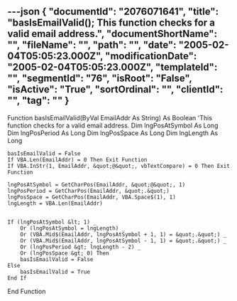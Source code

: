 ---json
{
  "documentId": "2076071641",
  "title": "basIsEmailValid(); This function checks for a valid email address.",
  "documentShortName": "",
  "fileName": "",
  "path": "",
  "date": "2005-02-04T05:05:23.000Z",
  "modificationDate": "2005-02-04T05:05:23.000Z",
  "templateId": "",
  "segmentId": "76",
  "isRoot": "False",
  "isActive": "True",
  "sortOrdinal": "",
  "clientId": "",
  "tag": ""
}
---

Function basIsEmailValid(ByVal EmailAddr As String) As Boolean
    'This function checks for a valid email address.
    Dim lngPosAtSymbol As Long
    Dim lngPosPeriod As Long
    Dim lngPosSpace As Long
    Dim lngLength As Long
    
    basIsEmailValid = False
    If VBA.Len(EmailAddr) = 0 Then Exit Function
    If VBA.InStr(1, EmailAddr, &quot;@&quot;, vbTextCompare) = 0 Then Exit Function

    lngPosAtSymbol = GetCharPos(EmailAddr, &quot;@&quot;, 1)
    lngPosPeriod = GetCharPos(EmailAddr, &quot;.&quot;)
    lngPosSpace = GetCharPos(EmailAddr, VBA.Space$(1), 1)
    lngLength = VBA.Len(EmailAddr)
    
    
    If (lngPosAtSymbol &lt; 1) _
        Or (lngPosAtSymbol = lngLength) _
        Or (VBA.Mid$(EmailAddr, lngPosAtSymbol + 1, 1) = &quot;.&quot;) _
        Or (VBA.Mid$(EmailAddr, lngPosAtSymbol - 1, 1) = &quot;.&quot;) _
        Or (lngPosPeriod &gt; lngLength - 2) _
        Or (lngPosSpace &gt; 0) Then
        basIsEmailValid = False
    Else
        basIsEmailValid = True
    End If
End Function
